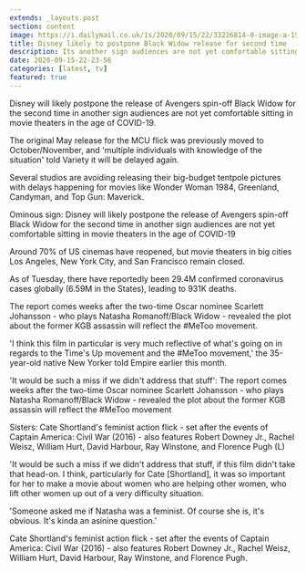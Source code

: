 ```yaml
---
extends: _layouts.post
section: content
image: https://i.dailymail.co.uk/1s/2020/09/15/22/33226814-0-image-a-158_1600204842374.jpg 
title: Disney likely to postpone Black Widow release for second time 
description: Its another sign audiences are not yet comfortable sitting in movie theaters in the age of COVID-19 
date: 2020-09-15-22-23-56 
categories: [latest, tv] 
featured: true 
--- 
```

Disney will likely postpone the release of Avengers spin-off Black Widow for the second time in another sign audiences are not yet comfortable sitting in movie theaters in the age of COVID-19.

The original May release for the MCU flick was previously moved to October/November, and 'multiple individuals with knowledge of the situation' told Variety it will be delayed again.

Several studios are avoiding releasing their big-budget tentpole pictures with delays happening for movies like Wonder Woman 1984, Greenland, Candyman, and Top Gun: Maverick.

Ominous sign: Disney will likely postpone the release of Avengers spin-off Black Widow for the second time in another sign audiences are not yet comfortable sitting in movie theaters in the age of COVID-19

Around 70% of US cinemas have reopened, but movie theaters in big cities Los Angeles, New York City, and San Francisco remain closed.

As of Tuesday, there have reportedly been 29.4M confirmed coronavirus cases globally (6.59M in the States), leading to 931K deaths. 

The report comes weeks after the two-time Oscar nominee Scarlett Johansson - who plays Natasha Romanoff/Black Widow - revealed the plot about the former KGB assassin will reflect the #MeToo movement.

'I think this film in particular is very much reflective of what's going on in regards to the Time's Up movement and the #MeToo movement,' the 35-year-old native New Yorker told Empire earlier this month.

'It would be such a miss if we didn't address that stuff': The report comes weeks after the two-time Oscar nominee Scarlett Johansson - who plays Natasha Romanoff/Black Widow - revealed the plot about the former KGB assassin will reflect the #MeToo movement

Sisters: Cate Shortland's feminist action flick - set after the events of Captain America: Civil War (2016) - also features Robert Downey Jr., Rachel Weisz, William Hurt, David Harbour, Ray Winstone, and Florence Pugh (L)

'It would be such a miss if we didn't address that stuff, if this film didn't take that head-on. I think, particularly for Cate [Shortland], it was so important for her to make a movie about women who are helping other women, who lift other women up out of a very difficulty situation. 

'Someone asked me if Natasha was a feminist. Of course she is, it's obvious. It's kinda an asinine question.'

Cate Shortland's feminist action flick - set after the events of Captain America: Civil War (2016) - also features Robert Downey Jr., Rachel Weisz, William Hurt, David Harbour, Ray Winstone, and Florence Pugh. 

